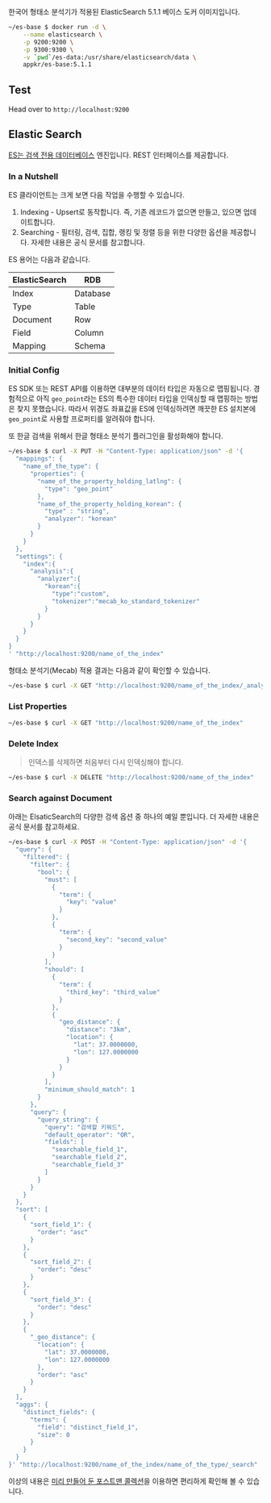 한국어 형태소 분석기가 적용된 ElasticSearch 5.1.1 베이스 도커 이미지입니다.

```sh
~/es-base $ docker run -d \
    --name elasticsearch \
    -p 9200:9200 \
    -p 9300:9300 \
    -v `pwd`/es-data:/usr/share/elasticsearch/data \
    appkr/es-base:5.1.1
```

## Test

Head over to `http://localhost:9200`

## Elastic Search

[ES는 검색 전용 데이터베이스](https://www.elastic.co/guide/index.html) 엔진입니다. REST 인터페이스를 제공합니다.

### In a Nutshell

ES 클라이언트는 크게 보면 다음 작업을 수행할 수 있습니다.
 
1. Indexing - Upsert로 동작합니다. 즉, 기존 레코드가 없으면 만들고, 있으면 업데이트합니다.
2. Searching - 필터링, 검색, 집합, 랭킹 및 정렬 등을 위한 다양한 옵션을 제공합니다. 자세한 내용은 공식 문서를 참고합니다.

ES 용어는 다음과 같습니다.

ElasticSearch|RDB
---|---
Index|Database
Type|Table
Document|Row
Field|Column
Mapping|Schema

### Initial Config

ES SDK 또는 REST API를 이용하면 대부분의 데이터 타입은 자동으로 맵핑됩니다. 경험적으로 아직 `geo_point`라는 ES의 특수한 데이터 타입을 인덱싱할 때 맵핑하는 방법은 찾지 못했습니다. 따라서 위경도 좌표값을 ES에 인덱싱하려면 깨끗한 ES 설치본에 `geo_point`로 사용할 프로퍼티를 알려줘야 합니다.

또 한글 검색을 위해서 한글 형태소 분석기 플러그인을 활성화해야 합니다.

```bash
~/es-base $ curl -X PUT -H "Content-Type: application/json" -d '{
  "mappings": {
    "name_of_the_type": {
      "properties": {
        "name_of_the_property_holding_latlng": {
          "type": "geo_point"
        },
        "name_of_the_property_holding_korean": {
          "type" : "string",
          "analyzer": "korean"
        }
      }
    }
  },
  "settings": {
    "index":{
      "analysis":{
        "analyzer":{
          "korean":{
            "type":"custom",
            "tokenizer":"mecab_ko_standard_tokenizer"
          }
        }
      }
    }
  }
}
' "http://localhost:9200/name_of_the_index"
```

형태소 분석기(Mecab) 적용 결과는 다음과 같이 확인할 수 있습니다.

```bash
~/es-base $ curl -X GET "http://localhost:9200/name_of_the_index/_analyze?analyzer=korean&pretty=&text=대법관은 대법원장의 제청으로 국회의 동의를 얻어 대통령이 임명한다. 국회의원과 정부는 법률안을 제출할 수 있다. 각급 선거관리위원회의 조직·직무범위 기타 필요한 사항은 법률로 정한다."
```

### List Properties

```bash
~/es-base $ curl -X GET "http://localhost:9200/name_of_the_index"
```

### Delete Index

> 인덱스를 삭제하면 처음부터 다시 인덱싱해야 합니다.

```bash
~/es-base $ curl -X DELETE "http://localhost:9200/name_of_the_index"
```

### Search against Document

아래는 ElsaticSearch의 다양한 겅색 옵션 중 하나의 예일 뿐입니다. 더 자세한 내용은 공식 문서를 참고하세요.

```bash
~/es-base $ curl -X POST -H "Content-Type: application/json" -d '{
  "query": {
    "filtered": {
      "filter": {
        "bool": {
          "must": [
            {
              "term": {
                "key": "value"
              }
            },
            {
              "term": {
                "second_key": "second_value"
              }
            }
          ],
          "should": [
            {
              "term": {
                "third_key": "third_value"
              }
            },
            {
              "geo_distance": {
                "distance": "3km",
                "location": {
                  "lat": 37.0000000,
                  "lon": 127.0000000
                }
              }
            }
          ],
          "minimum_should_match": 1
        }
      },
      "query": {
        "query_string": {
          "query": "검색할 키워드",
          "default_operator": "OR",
          "fields": [
            "searchable_field_1",
            "searchable_field_2",
            "searchable_field_3"
          ]
        }
      }
    }
  },
  "sort": [
    {
      "sort_field_1": {
        "order": "asc"
      }
    },
    {
      "sort_field_2": {
        "order": "desc"
      }
    },
    {
      "sort_field_3": {
        "order": "desc"
      }
    },
    {
      "_geo_distance": {
        "location": {
          "lat": 37.0000000,
          "lon": 127.0000000
        },
        "order": "asc"
      }
    }
  ],
  "aggs": {
    "distinct_fields": {
      "terms": {
        "field": "distinct_field_1",
        "size": 0
      }
    }
  }
}' "http://localhost:9200/name_of_the_index/name_of_the_type/_search"
```

이상의 내용은 [미리 만들어 둔 포스트맨 콜렉션](https://raw.githubusercontent.com/appkr/es-base/master/ElasticSearch-MecabTest.postman_collection.json)을 이용하면 편리하게 확인해 볼 수 있습니다.
